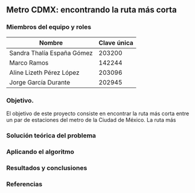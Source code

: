 ## Metro CDMX: encontrando la ruta más corta

### Miembros del equipo y roles

| Nombre  | Clave única |
| ------------- | ------------- |
| Sandra Thalía España Gómez  | 203200  |
| Marco Ramos  | 142244  |
| Aline Lizeth Pérez López  | 203096  |
| Jorge García Durante  | 202945  |

### Objetivo. 

El objetivo de este proyecto consiste en encontrar la ruta más corta entre un par de estaciones del metro de la Ciudad de México. La ruta más

### Solución teórica del problema

### Aplicando el algoritmo

### Resultados y conclusiones

### Referencias
